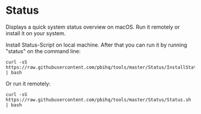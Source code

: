 Status
======
Displays a quick system status overview on macOS. Run it remotely or install it on your system.

Install Status-Script on local machine. After that you can run it by running "status" on the command line:

    curl -sS https://raw.githubusercontent.com/pbihq/tools/master/Status/InstallStatus.sh | bash

Or run it remotely:

    curl -sS https://raw.githubusercontent.com/pbihq/tools/master/Status/Status.sh | bash
